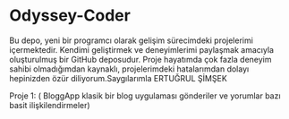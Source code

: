 # Odyssey-Coder
Bu depo, yeni bir programcı olarak gelişim sürecimdeki projelerimi içermektedir. Kendimi geliştirmek ve deneyimlerimi paylaşmak amacıyla oluşturulmuş bir GitHub deposudur.
Proje hayatımda çok fazla deneyim sahibi olmadığımdan kaynaklı, projelerimdeki hatalarımdan dolayı hepinizden özür diliyorum.Saygılarımla ERTUĞRUL ŞİMŞEK

Proje 1: ( BloggApp  klasik bir blog uygulaması gönderiler ve yorumlar bazı basit ilişkilendirmeler)
